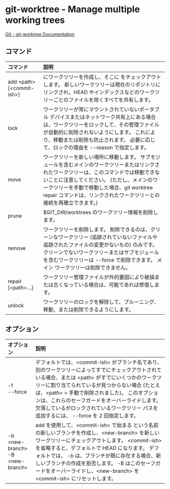 # git-worktree - Manage multiple working trees

[Git - git-worktree Documentation](https://git-scm.com/docs/git-worktree)

## コマンド

|コマンド|説明|
|:--|:--|
|add \<path> [\<commit-ish>]|<path> にワークツリーを作成し、そこに <commit-ish> をチェックアウトします。 新しいワークツリーは現在のリポジトリにリンクされ、HEAD やインデックスなどのワークツリーごとのファイルを除くすべてを共有します。|
|lock|ワークツリーが常にマウントされていないポータブル デバイスまたはネットワーク共有上にある場合は、ワークツリーをロックして、その管理ファイルが自動的に削除されないようにします。 これにより、移動または削除も防止されます。 必要に応じて、ロックの理由を --reason で指定します。|
|move|ワークツリーを新しい場所に移動します。 サブモジュールを含むメインのワークツリーまたはリンクされたワークツリーは、このコマンドでは移動できないことに注意してください。 (ただし、メインのワークツリーを手動で移動した場合、git worktree repair コマンドは、リンクされたワークツリーとの接続を再確立できます。)|
|prune|$GIT_DIR/worktrees のワークツリー情報を削除します。|
|remove|ワークツリーを削除します。 削除できるのは、クリーンなワークツリー (追跡されていないファイルや追跡されたファイルの変更がないもの) のみです。 クリーンでないワークツリーまたはサブモジュールを含むワークツリーは --force で削除できます。 メイン ワークツリーは削除できません。|
|repair [\<path>…​]|ワークツリー管理ファイルが外的要因により破損または古くなっている場合は、可能であれば修復します。|
|unlock|ワークツリーのロックを解除して、プルーニング、移動、または削除できるようにします。|

## オプション

|オプション|説明|
|:--|:--|
|-f<br>--force|デフォルトでは、\<commit-ish> がブランチ名であり、別のワークツリーによってすでにチェックアウトされている場合、または \<path> がすでにいくつかのワークツリーに割り当てられているが見つからない場合 (たとえば、\<path> > 手動で削除されました)。 このオプションは、これらのセーフガードをオーバーライドします。 欠落しているがロックされているワークツリー パスを追加するには、 --force を 2 回指定します。|
|-b \<new-branch><br>-B \<new-branch>|add を使用して、\<commit-ish> で始まる <new-branch> という名前の新しいブランチを作成し、\<new-branch> を新しいワークツリーにチェックアウトします。 \<commit-ish> を省略すると、デフォルトで HEAD になります。 デフォルトでは、 -b は、ブランチが既に存在する場合、新しいブランチの作成を拒否します。 -B はこのセーフガードをオーバーライドし、\<new-branch> を \<commit-ish> にリセットします。|

